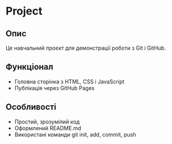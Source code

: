 # Project

## Опис
Це навчальний проєкт для демонстрації роботи з Git і GitHub.

## Функціонал
- Головна сторінка з HTML, CSS і JavaScript  
- Публікація через GitHub Pages  

## Особливості
- Простий, зрозумілий код  
- Оформлений README.md  
- Використані команди git init, add, commit, push
